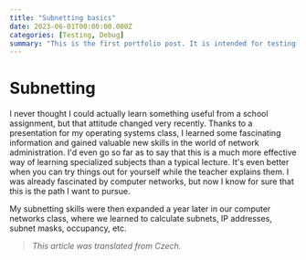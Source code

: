 ```yaml
---
title: "Subnetting basics"
date: 2023-06-01T00:00:00.000Z
categories: [Testing, Debug]
summary: "This is the first portfolio post. It is intended for testing."
---
```

# Subnetting

I never thought I could actually learn something useful from a school assignment, but that attitude changed very recently. Thanks to a presentation for my operating systems class, I learned some fascinating information and gained valuable new skills in the world of network administration. I'd even go so far as to say that this is a much more effective way of learning specialized subjects than a typical lecture. It's even better when you can try things out for yourself while the teacher explains them. I was already fascinated by computer networks, but now I know for sure that this is the path I want to pursue.

My subnetting skills were then expanded a year later in our computer networks class, where we learned to calculate subnets, IP addresses, subnet masks, occupancy, etc.

> *This article was translated from Czech.*